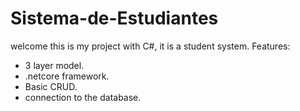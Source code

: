 # Sistema-de-Estudiantes
welcome this is my project with C#, it is a student system.
Features:
- 3 layer model.
- .netcore framework.
- Basic CRUD.
- connection to the database.
